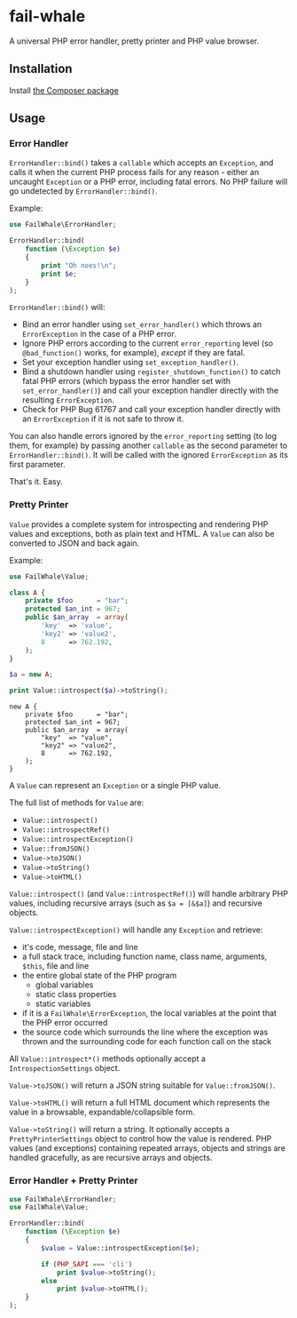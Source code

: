 # fail-whale

A universal PHP error handler, pretty printer and PHP value browser.

## Installation

Install [the Composer package](https://packagist.org/packages/fail-whale/fail-whale)

## Usage
### Error Handler

`ErrorHandler::bind()` takes a `callable` which accepts an `Exception`, and calls it when the current PHP process fails for any reason - either an uncaught `Exception` or a PHP error, including fatal errors. No PHP failure will go undetected by `ErrorHandler::bind()`.

Example:

```php
use FailWhale\ErrorHandler;

ErrorHandler::bind(
    function (\Exception $e)
    {
        print "Oh noes!\n";
        print $e;
    }
);
```

`ErrorHandler::bind()` will:
- Bind an error handler using `set_error_handler()` which throws an `ErrorException` in the case of a PHP error.
- Ignore PHP errors according to the current `error_reporting` level (so `@bad_function()` works, for example), *except* if they are fatal.
- Set your exception handler using `set_exception_handler()`.
- Bind a shutdown handler using `register_shutdown_function()` to catch fatal PHP errors (which bypass the error handler set with `set_error_handler()`) and call your exception handler directly with the resulting `ErrorException`.
- Check for PHP Bug 61767 and call your exception handler directly with an `ErrorException` if it is not safe to throw it.

You can also handle errors ignored by the `error_reporting` setting (to log them, for example) by passing another `callable` as the second parameter to `ErrorHandler::bind()`. It will be called with the ignored `ErrorException` as its first parameter.

That's it. Easy.

### Pretty Printer

`Value` provides a complete system for introspecting and rendering PHP values and exceptions, both as plain text and HTML. A `Value` can also be converted to JSON and back again.

Example:

```php
use FailWhale\Value;

class A {
    private $foo      = "bar";
    protected $an_int = 967;
    public $an_array  = array(
        'key'  => 'value',
        'key2' => 'value2',
        8      => 762.192,
    );
}

$a = new A;

print Value::introspect($a)->toString();
```

```
new A {
    private $foo      = "bar";
    protected $an_int = 967;
    public $an_array  = array(
        "key"  => "value",
        "key2" => "value2",
        8      => 762.192,
    );
}
```

A `Value` can represent an `Exception` or a single PHP value.

The full list of methods for `Value` are:

- `Value::introspect()`
- `Value::introspectRef()`
- `Value::introspectException()`
- `Value::fromJSON()`
- `Value->toJSON()`
- `Value->toString()`
- `Value->toHTML()`

`Value::introspect()` (and `Value::introspectRef()`) will handle arbitrary PHP values, including recursive arrays (such as `$a = [&$a]`) and recursive objects.

`Value::introspectException()` will handle any `Exception` and retrieve:
- it's code, message, file and line
- a full stack trace, including function name, class name, arguments, `$this`, file and line
- the entire global state of the PHP program
    - global variables
    - static class properties
    - static variables
- if it is a `FailWhale\ErrorException`, the local variables at the point that the PHP error occurred
- the source code which surrounds the line where the exception was thrown and the surrounding code for each function call on the stack

All `Value::introspect*()` methods optionally accept a `IntrospectionSettings` object.

`Value->toJSON()` will return a JSON string suitable for `Value::fromJSON()`.

`Value->toHTML()` will return a full HTML document which represents the value in a browsable, expandable/collapsible form.

`Value->toString()` will return a string. It optionally accepts a `PrettyPrinterSettings` object to control how the value is rendered. PHP values (and exceptions) containing repeated arrays, objects and strings are handled gracefully, as are recursive arrays and objects.

### Error Handler + Pretty Printer

```php
use FailWhale\ErrorHandler;
use FailWhale\Value;

ErrorHandler::bind(
    function (\Exception $e)
    {
        $value = Value::introspectException($e);

        if (PHP_SAPI === 'cli')
            print $value->toString();
        else
            print $value->toHTML();
    }
);
```
